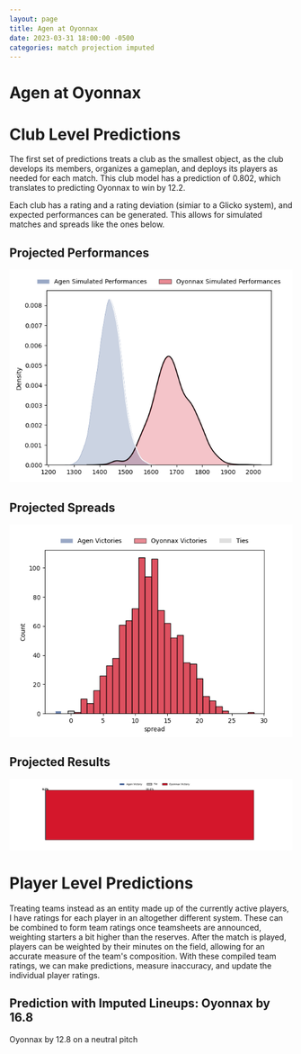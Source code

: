```yaml
---  
layout: page  
title: Agen at Oyonnax  
date: 2023-03-31 18:00:00 -0500  
categories: match projection imputed  
---
```

# Agen at Oyonnax

# Club Level Predictions


The first set of predictions treats a club as the smallest object, as the club develops its members, organizes a gameplan, and deploys its players as needed for each match. This club model has a prediction of 0.802, which translates to predicting Oyonnax to win by 12.2.

Each club has a rating and a rating deviation (simiar to a Glicko system), and expected performances can be generated. This allows for simulated matches and spreads like the ones below.
## Projected Performances


![Projected Performances](plots/performances_2023-03-31-Oyonnax-Agen.png)
## Projected Spreads


![Projected Spreads](plots/spreads_2023-03-31-Oyonnax-Agen.png)
## Projected Results


![Projected Results](plots/resultbar_2023-03-31-Oyonnax-Agen.png)
# Player Level Predictions


Treating teams instead as an entity made up of the currently active players, I have ratings for each player in an altogether different system. These can be combined to form team ratings once teamsheets are announced, weighting starters a bit higher than the reserves. After the match is played, players can be weighted by their minutes on the field, allowing for an accurate measure of the team's composition. With these compiled team ratings, we can make predictions, measure inaccuracy, and update the individual player ratings.
## Prediction with Imputed Lineups: Oyonnax by 16.8


Oyonnax by 12.8 on a neutral pitch

